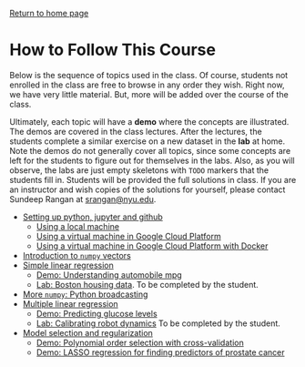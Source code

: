 [Return to home page](./README.md) 

# How to Follow This Course

Below is the sequence of topics used in the class.  Of course, students not enrolled in 
the class are free to browse in any order they wish.  Right now,
we have very little material.  But, more will be added over the course of the class.

Ultimately, each topic will have a **demo** where the concepts are illustrated.
The demos are covered in the class lectures.  After the lectures, the students complete a similar
exercise on a new dataset in the **lab** at home.  Note the demos do not 
generally cover
all topics, since some concepts are left for the students to figure out 
for themselves in the labs.  Also, as you will observe, the labs are 
just empty skeletons with `TODO` markers that the students fill in.  Students will be 
provided the full solutions in class.  If you are an instructor
and wish copies of the solutions for yourself, please contact Sundeep Rangan at <srangan@nyu.edu>.

* [Setting up python, jupyter and github](./Basics/setup.md)
    * [Using a local machine](./Basics/setup.md)
    * [Using a virtual machine in Google Cloud Platform](./GCP/getting_started.md)
    * [Using a virtual machine in Google Cloud Platform with Docker](./GCP/docker.md)
* [Introduction to `numpy` vectors](./Basics/intro_vectors.ipynb)
* [Simple linear regression](./simp_lin_reg/readme.md)
    * [Demo:  Understanding automobile mpg](./simp_lin_reg/auto_mpg.ipynb)
    * [Lab: Boston housing data](./simp_lin_reg/lab_housing_partial.ipynb). To be 
      completed by the student.
* [More `numpy`:  Python broadcasting](./Basics/numpy_axes_broadcasting.ipynb)      
* [Multiple linear regression](./mult_lin_reg/readme.md)
    * [Demo:  Predicting glucose levels](./mult_lin_reg/glucose.ipynb)
    * [Lab: Calibrating robot dynamics](./mult_lin_reg/lab_robot_calib_partial.ipynb) To be completed by the student.
* [Model selection and regularization](./model_sel/readme.md)
    * [Demo:  Polynomial order selection with cross-validation](./model_sel/polyfit.ipynb)
    * [Demo:  LASSO regression for finding predictors of prostate cancer](./model_sel/prostate.ipynb) 



